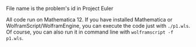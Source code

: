 File name is the problem's id in Project Euler

All code run on Mathematica 12.
If you have installed Mathematica or WolframScript/WolframEngine, you can execute the code just with `./p1.wls`.
Of course, you can also run it in command line with `wolframscript -f p1.wls`.
